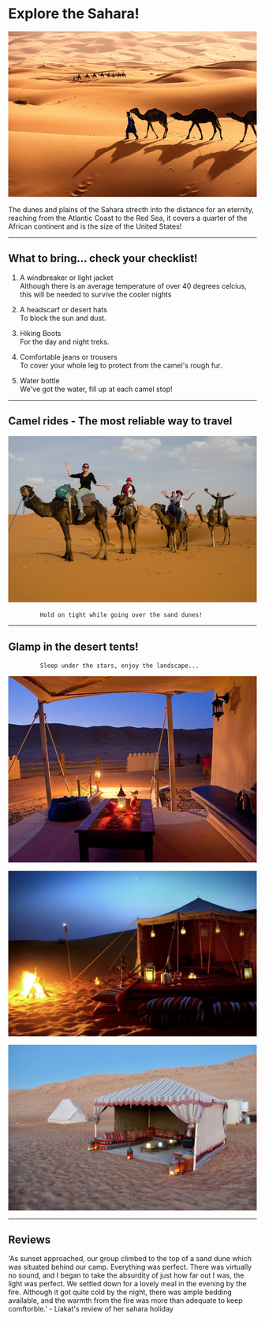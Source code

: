 #  **Explore the Sahara!**

![Wide image of The Sahara Desert with camels in the foreground](./static/images/front.image.webp)

The dunes and plains of the Sahara strecth into the distance for an eternity, reaching from the Atlantic Coast to the Red Sea, it covers a quarter of the African continent and is the size of the United States!

---

## **What to bring... check your checklist!**

1.  A windbreaker or light jacket  
Although there is an average temperature of over 40 degrees celcius, this will be needed to survive the cooler nights

2. A headscarf or desert hats  
To block the sun and dust.

3. Hiking Boots  
For the day and night treks.

4. Comfortable jeans or trousers  
To cover your whole leg to protect from the camel's rough fur.

5. Water bottle  
We've got the water, fill up at each camel stop!

---

## **Camel rides** - The most reliable way to travel

![Group image of people riding camels in desert](./static/images/camel_ride.jpg)

             Hold on tight while going over the sand dunes!



---

## **Glamp in the desert tents!**

             Sleep under the stars, enjoy the landscape...

![Inside shot of tent lit by lanterns in the evening](./static/images/inside_of_tent.jpg)

![Outside shot image of tent lit by campfire](./static/images/tent_with_campfire.jpg)

![outside image of tent](./static/images/outside_tent.jpg)

---
## **Reviews**

'As sunset approached, our group climbed to the top of a sand dune which was situated behind our camp. Everything was perfect. There was virtually no sound, and I began to take the absurdity of just how far out I was, the light was perfect. We settled down for a lovely meal in the evening by the fire. Although it got quite cold by the night, there was ample bedding available, and the warmth from the fire was more than adequate to keep comftorble.' - Liakat's review of her sahara holiday